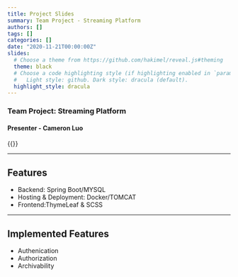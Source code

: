 ```yaml
---
title: Project Slides
summary: Team Project - Streaming Platform
authors: []
tags: []
categories: []
date: "2020-11-21T00:00:00Z"
slides:
  # Choose a theme from https://github.com/hakimel/reveal.js#theming
  theme: black
  # Choose a code highlighting style (if highlighting enabled in `params.toml`)
  #   Light style: github. Dark style: dracula (default).
  highlight_style: dracula
---
```


### Team Project: Streaming Platform

#### Presenter - Cameron Luo

{{<youtube mOXpUtgFeqI>}}

---

## Features

- Backend: Spring Boot/MYSQL
- Hosting & Deployment: Docker/TOMCAT
- Frontend:ThymeLeaf & SCSS

---

## Implemented Features

- Authenication
- Authorization
- Archivability
